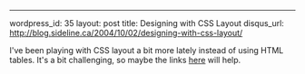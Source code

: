 --- 
wordpress_id: 35
layout: post
title: Designing with CSS Layout
disqus_url: http://blog.sideline.ca/2004/10/02/designing-with-css-layout/

I've been playing with CSS layout a bit more lately instead of using HTML tables.  It's a bit challenging, so maybe the links [here](http://joeydotnet.com/blog/archive/2004/07/08/150.aspx) will help.
